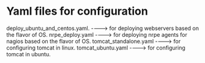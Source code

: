 # Yaml files for configuration

deploy_ubuntu_and_centos.yaml.   ---->  for deploying webservers based on the flavor of OS.
nrpe_deploy.yaml                 ---->  for deploying nrpe agents for nagios based on the flavor of OS.
tomcat_standalone.yaml           ---->  for configuring tomcat in linux.
tomcat_ubuntu.yaml               ---->  for configuring tomcat in ubuntu.
